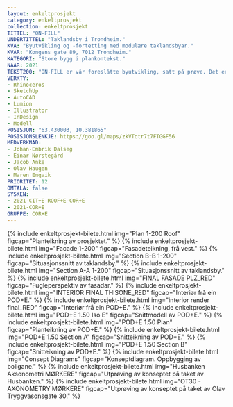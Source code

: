 ```yaml
---
layout: enkeltprosjekt
category: enkeltprosjekt
collection: enkeltprosjekt
TITTEL: "ON-FILL"
UNDERTITTEL: "Taklandsby i Trondheim."
KVA: "Byutvikling og -fortetting med modulære taklandsbyar."
KVAR: "Kongens gate 89, 7012 Trondheim."
KATEGORI: "Store bygg i plankontekst."
NAAR: 2021
TEKST200: "ON-FILL er vår foreslåtte byutvikling, satt på prøve. Det er ei vidareutvikling av alle dei tidlegare prosjekta - eit forsøk å setje bolegstrategien ut i live og prosjektere på éin stad, samstundes som vi forsøkjer å bevise at det fungerar på andre tomter. <br><br> COR+E er gjort om til ein \"POD\", og denne er grunnlaget for typologien. Bustadane er no mindre, og på berre éin etasje. Kongens Gate 89 er det mest utvikla eksemplet av typologien, men han er òg forsøkt på andre hustak i Trondheim, nemneverdige er Olav Tryggvasons gate 30 og Peter Egges plass 2. <br><br> Dei tre forsøkskaninane har fått nødvendig stadstilpassing, og fungerar godt i eksemplifisering av ein måte å byggje på. Dei syner korleis ein kan takle ulike situasjonar, og det er nødvednig å gjere tilpassingar basert på situasjonen ein byggjer i. Bustadskvalitet, vekt av ON-FILL, konstruksjon av \"vertsbygg\" og adkomstmoglegheiter er sterkt førande hensyn for at dette skal fungera."
VERKTY:
- Rhinoceros
- SketchUp
- AutoCAD
- Lumion
- Illustrator
- InDesign
- Modell
POSISJON: "63.430003, 10.381865"
POSISJONSLENKJE: https://goo.gl/maps/zkVTotr7t7FTGGF56
MEDVERKNAD: 
- Johan-Embrik Dalseg
- Einar Nørstegård
- Jacob Anke
- Olav Haugen
- Maren Engvik
PRIORITET: 12
OMTALA: false
SYSKEN:
- 2021-CIT+E-ROOF+E-COR+E
- 2021-COR+E
GRUPPE: COR+E
---
```

{% include enkeltprosjekt-bilete.html   img="Plan 1-200 Roof"               figcap="Planteikning av prosjektet." %}
{% include enkeltprosjekt-bilete.html   img="Facade 1-200"                  figcap="Fasadeteikning, frå vest." %}
{% include enkeltprosjekt-bilete.html   img="Section B-B 1-200"             figcap="Situasjonssnitt av taklandsby." %}
{% include enkeltprosjekt-bilete.html   img="Section A-A 1-200"             figcap="Situasjonssnitt av taklandsby." %}
{% include enkeltprosjekt-bilete.html   img="FINAL FASADE PLZ_RED"              figcap="Fugleperspektiv av fasadar." %}
{% include enkeltprosjekt-bilete.html   img="INTERIOR FINAL THISONE_RED"        figcap="Interiør frå ein POD+E." %}
{% include enkeltprosjekt-bilete.html   img="interior render final_RED"         figcap="Interiør frå ein POD+E." %}
{% include enkeltprosjekt-bilete.html   img="POD+E 1.50 Iso E"              figcap="Snittmodell av POD+E." %}
{% include enkeltprosjekt-bilete.html   img="POD+E 1.50 Plan"               figcap="Planteikning av POD+E." %}
{% include enkeltprosjekt-bilete.html   img="POD+E 1.50 Section A"          figcap="Snitteikning av POD+E." %}
{% include enkeltprosjekt-bilete.html   img="POD+E 1.50 Section B"          figcap="Snitteikning av POD+E." %}
{% include enkeltprosjekt-bilete.html   img="Consept Diagrams"              figcap="Konseptdiagram. Oppbygging av boligane." %}
{% include enkeltprosjekt-bilete.html   img="Husbanken Aksonometri MØRKERE" figcap="Utprøving av konseptet på taket av Husbanken." %}
{% include enkeltprosjekt-bilete.html   img="OT30 - AXONOMETRY MØRKERE"     figcap="Utprøving av konseptet på taket av Olav Tryggvasonsgate 30." %}
